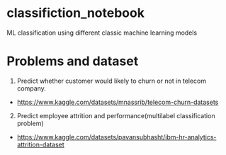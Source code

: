# classifiction_notebook
ML classification using different classic machine learning models

# Problems and dataset
1.  Predict whether customer would likely to churn or not in telecom company.

- https://www.kaggle.com/datasets/mnassrib/telecom-churn-datasets
2.  Predict employee attrition and performance(multilabel classification problem)

- https://www.kaggle.com/datasets/pavansubhasht/ibm-hr-analytics-attrition-dataset



